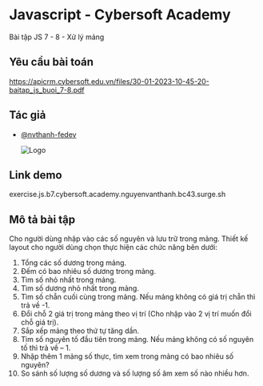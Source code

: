 # Javascript - Cybersoft Academy

Bài tập JS 7 - 8 - Xử lý mảng

## Yêu cầu bài toán

https://apicrm.cybersoft.edu.vn/files/30-01-2023-10-45-20-baitap_js_buoi_7-8.pdf

## Tác giả

- [@nvthanh-fedev](https://www.github.com/nvthanh-fedev)

  ![Logo](https://cybersoft.edu.vn/wp-content/uploads/2017/04/MAX-OP1.png)

## Link demo

exercise.js.b7.cybersoft.academy.nguyenvanthanh.bc43.surge.sh

## Mô tả bài tập

Cho người dùng nhập vào các số nguyên và lưu trữ trong mảng.
Thiết kế layout cho người dùng chọn thực hiện các chức năng bên dưới:

1. Tổng các số dương trong mảng.
2. Đếm có bao nhiêu số dương trong mảng.
3. Tìm số nhỏ nhất trong mảng.
4. Tìm số dương nhỏ nhất trong mảng.
5. Tìm số chẵn cuối cùng trong mảng. Nếu mảng không có giá trị chẵn thì trả về -1.
6. Đổi chỗ 2 giá trị trong mảng theo vị trí (Cho nhập vào 2 vị trí muốn đổi chỗ giá trị).
7. Sắp xếp mảng theo thứ tự tăng dần.
8. Tìm số nguyên tố đầu tiên trong mảng. Nếu mảng không có số nguyên tố thì trả về – 1.
9. Nhập thêm 1 mảng số thực, tìm xem trong mảng có bao nhiêu số nguyên?
10. So sánh số lượng số dương và số lượng số âm xem số nào nhiều hơn.
